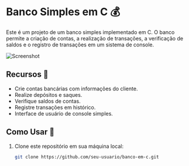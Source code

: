 # Banco Simples em C 💰

Este é um projeto de um banco simples implementado em C. O banco permite a criação de contas, a realização de transações, a verificação de saldos e o registro de transações em um sistema de console.

![Screenshot](screenshot.png)

## Recursos 🚀

- Crie contas bancárias com informações do cliente.
- Realize depósitos e saques.
- Verifique saldos de contas.
- Registre transações em histórico.
- Interface de usuário de console simples.

## Como Usar 🏦

1. Clone este repositório em sua máquina local:

   ```bash
   git clone https://github.com/seu-usuario/banco-em-c.git
